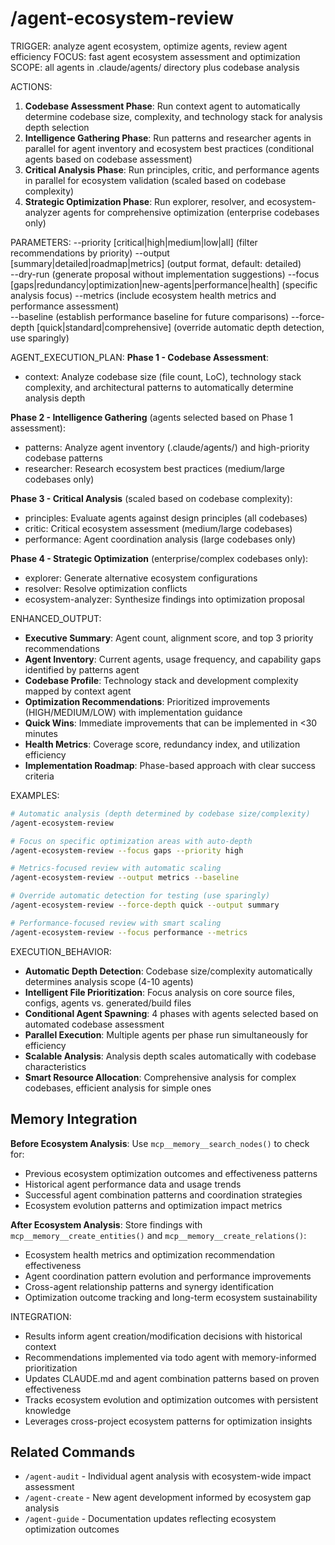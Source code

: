 # /agent-ecosystem-review

TRIGGER: analyze agent ecosystem, optimize agents, review agent efficiency
FOCUS: fast agent ecosystem assessment and optimization
SCOPE: all agents in .claude/agents/ directory plus codebase analysis

ACTIONS:
1. **Codebase Assessment Phase**: Run context agent to automatically determine codebase size, complexity, and technology stack for analysis depth selection
2. **Intelligence Gathering Phase**: Run patterns and researcher agents in parallel for agent inventory and ecosystem best practices (conditional agents based on codebase assessment)
3. **Critical Analysis Phase**: Run principles, critic, and performance agents in parallel for ecosystem validation (scaled based on codebase complexity) 
4. **Strategic Optimization Phase**: Run explorer, resolver, and ecosystem-analyzer agents for comprehensive optimization (enterprise codebases only)

PARAMETERS:
--priority [critical|high|medium|low|all] (filter recommendations by priority)
--output [summary|detailed|roadmap|metrics] (output format, default: detailed)  
--dry-run (generate proposal without implementation suggestions)
--focus [gaps|redundancy|optimization|new-agents|performance|health] (specific analysis focus)
--metrics (include ecosystem health metrics and performance assessment)  
--baseline (establish performance baseline for future comparisons)
--force-depth [quick|standard|comprehensive] (override automatic depth detection, use sparingly)

AGENT_EXECUTION_PLAN:
**Phase 1 - Codebase Assessment**:
- context: Analyze codebase size (file count, LoC), technology stack complexity, and architectural patterns to automatically determine analysis depth

**Phase 2 - Intelligence Gathering** (agents selected based on Phase 1 assessment):
- patterns: Analyze agent inventory (.claude/agents/) and high-priority codebase patterns 
- researcher: Research ecosystem best practices (medium/large codebases only)

**Phase 3 - Critical Analysis** (scaled based on codebase complexity):
- principles: Evaluate agents against design principles (all codebases)
- critic: Critical ecosystem assessment (medium/large codebases)
- performance: Agent coordination analysis (large codebases only)

**Phase 4 - Strategic Optimization** (enterprise/complex codebases only):
- explorer: Generate alternative ecosystem configurations
- resolver: Resolve optimization conflicts
- ecosystem-analyzer: Synthesize findings into optimization proposal

ENHANCED_OUTPUT:
- **Executive Summary**: Agent count, alignment score, and top 3 priority recommendations
- **Agent Inventory**: Current agents, usage frequency, and capability gaps identified by patterns agent
- **Codebase Profile**: Technology stack and development complexity mapped by context agent  
- **Optimization Recommendations**: Prioritized improvements (HIGH/MEDIUM/LOW) with implementation guidance
- **Quick Wins**: Immediate improvements that can be implemented in <30 minutes
- **Health Metrics**: Coverage score, redundancy index, and utilization efficiency
- **Implementation Roadmap**: Phase-based approach with clear success criteria

EXAMPLES:
```bash
# Automatic analysis (depth determined by codebase size/complexity)
/agent-ecosystem-review

# Focus on specific optimization areas with auto-depth
/agent-ecosystem-review --focus gaps --priority high

# Metrics-focused review with automatic scaling
/agent-ecosystem-review --output metrics --baseline

# Override automatic detection for testing (use sparingly)
/agent-ecosystem-review --force-depth quick --output summary

# Performance-focused review with smart scaling
/agent-ecosystem-review --focus performance --metrics
```

EXECUTION_BEHAVIOR:
- **Automatic Depth Detection**: Codebase size/complexity automatically determines analysis scope (4-10 agents)
- **Intelligent File Prioritization**: Focus analysis on core source files, configs, agents vs. generated/build files
- **Conditional Agent Spawning**: 4 phases with agents selected based on automated codebase assessment
- **Parallel Execution**: Multiple agents per phase run simultaneously for efficiency
- **Scalable Analysis**: Analysis depth scales automatically with codebase characteristics
- **Smart Resource Allocation**: Comprehensive analysis for complex codebases, efficient analysis for simple ones

## Memory Integration

**Before Ecosystem Analysis**: Use `mcp__memory__search_nodes()` to check for:
- Previous ecosystem optimization outcomes and effectiveness patterns
- Historical agent performance data and usage trends
- Successful agent combination patterns and coordination strategies
- Ecosystem evolution patterns and optimization impact metrics

**After Ecosystem Analysis**: Store findings with `mcp__memory__create_entities()` and `mcp__memory__create_relations()`:
- Ecosystem health metrics and optimization recommendation effectiveness
- Agent coordination pattern evolution and performance improvements
- Cross-agent relationship patterns and synergy identification
- Optimization outcome tracking and long-term ecosystem sustainability

INTEGRATION:
- Results inform agent creation/modification decisions with historical context
- Recommendations implemented via todo agent with memory-informed prioritization
- Updates CLAUDE.md and agent combination patterns based on proven effectiveness
- Tracks ecosystem evolution and optimization outcomes with persistent knowledge
- Leverages cross-project ecosystem patterns for optimization insights

## Related Commands

- `/agent-audit` - Individual agent analysis with ecosystem-wide impact assessment
- `/agent-create` - New agent development informed by ecosystem gap analysis
- `/agent-guide` - Documentation updates reflecting ecosystem optimization outcomes